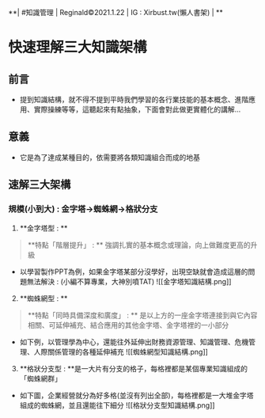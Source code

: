 **| #知識管理 | Reginald&copy;2021.1.22 | IG : Xirbust.tw(懶人書架) | **
# 快速理解三大知識架構
## 前言
* 提到知識結構，就不得不提到平時我們學習的各行業技能的基本概念、進階應用、實際操練等等，這聽起來有點抽象，下面會對此做更實體化的講解...
## 意義
* 它是為了達成某種目的，依需要將各類知識組合而成的地基
## 速解三大架構
### 規模(小到大) : 金字塔->蜘蛛網->格狀分支
1. **金字塔型 : **
> **特點「階層提升」 : ** 強調扎實的基本概念或理論，向上做難度更高的升級
* 以學習製作PPT為例，如果金字塔某部分沒學好，出現空缺就會造成這層的問題無法解決 : (小編不算專業，大神別噴TAT)
![[金字塔知識結構.png]]
2. **蜘蛛網型 : **
>**特點「同時具備深度和廣度」 : ** 是以上方的一座金字塔連接到與它內容相關、可延伸補充、結合應用的其他金字塔、金字塔裡的一小部分
* 如下例，以管理學為中心，還能往外延伸出財務資源管理、知識管理、危機管理、人際關係管理的各種延伸補充
![[蜘蛛網型知識結構.png]]
3. **格狀分支型 : **是一大片有分支的格子，每格裡都是某個專業知識組成的「蜘蛛網群」
* 如下圖，企業經營就分為好多格(並沒有列出全部)，每格裡都是一大堆金字塔組成的蜘蛛網，並且還能往下細分
![[格狀分支型知識結構.png]]